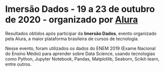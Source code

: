 # Imersão Dados - 19 a 23 de outubro de 2020 - organizado por [Alura](http://alura.com.br)

Resultados obtidos após participar da **Imersão Dados**, evento organizado pela Alura, a maior plataforma brasileira de cursos de tecnologia.

Nesse evento, foram utilizados os dados do ENEM 2019 (Exame Nacional do Ensino Médio) para aprender sobre Data Science, usando tecnologias como Python, Jupyter Notebook, Pandas, Matplotlib, Seaborn, Scikit-learn, entre outros.
